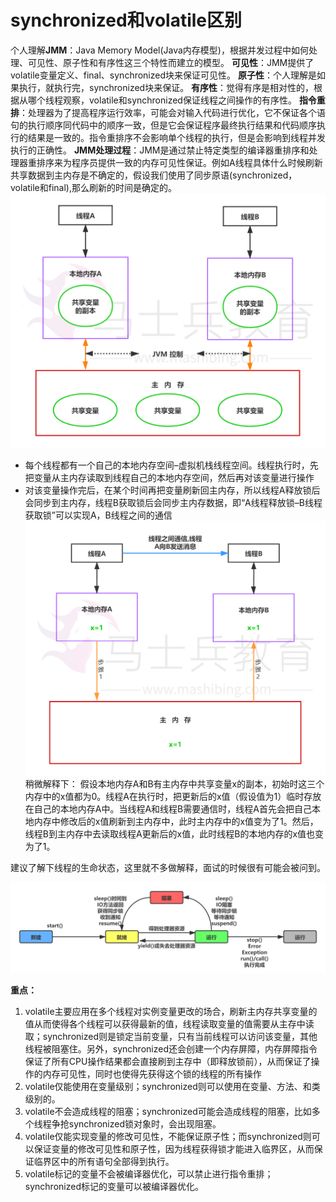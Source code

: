 # synchronized和volatile区别



个人理解**JMM**：Java Memory Model(Java内存模型)，根据并发过程中如何处理、可见性、原子性和有序性这三个特性而建立的模型。
**可见性**：JMM提供了volatile变量定义、final、synchronized块来保证可见性。
**原子性**：个人理解是如果执行，就执行完，synchronized块来保证。
**有序性**：觉得有序是相对性的，根据从哪个线程观察，volatile和synchronized保证线程之间操作的有序性。
**指令重排**：处理器为了提高程序运行效率，可能会对输入代码进行优化，它不保证各个语句的执行顺序同代码中的顺序一致，但是它会保证程序最终执行结果和代码顺序执行的结果是一致的。指令重排序不会影响单个线程的执行，但是会影响到线程并发执行的正确性。
**JMM处理过程**：JMM是通过禁止特定类型的编译器重排序和处理器重排序来为程序员提供一致的内存可见性保证。例如A线程具体什么时候刷新共享数据到主内存是不确定的，假设我们使用了同步原语(synchronized，volatile和final),那么刷新的时间是确定的。
![JVM处理过程](synchronized和volatile区别.assets/JVM处理过程-1603802919628.png)

- 每个线程都有一个自己的本地内存空间–虚拟机栈线程空间。线程执行时，先把变量从主内存读取到线程自己的本地内存空间，然后再对该变量进行操作
- 对该变量操作完后，在某个时间再把变量刷新回主内存，所以线程A释放锁后会同步到主内存，线程B获取锁后会同步主内存数据，即“A线程释放锁–B线程获取锁”可以实现A，B线程之间的通信
  ![JVM处理过程2](synchronized和volatile区别.assets/JVM处理过程2.png)
  稍微解释下：
  假设本地内存A和B有主内存中共享变量x的副本，初始时这三个内存中的x值都为0。线程A在执行时，把更新后的x值（假设值为1）临时存放在自己的本地内存A中。当线程A和线程B需要通信时，线程A首先会把自己本地内存中修改后的x值刷新到主内存中，此时主内存中的x值变为了1。然后，线程B到主内存中去读取线程A更新后的x值，此时线程B的本地内存的x值也变为了1。

建议了解下线程的生命状态，这里就不多做解释，面试的时候很有可能会被问到。

![线程的生命状态](synchronized和volatile区别.assets/线程的生命状态.png)

**重点：**

1. volatile主要应用在多个线程对实例变量更改的场合，刷新主内存共享变量的值从而使得各个线程可以获得最新的值，线程读取变量的值需要从主存中读取；synchronized则是锁定当前变量，只有当前线程可以访问该变量，其他线程被阻塞住。另外，synchronized还会创建一个内存屏障，内存屏障指令保证了所有CPU操作结果都会直接刷到主存中（即释放锁前），从而保证了操作的内存可见性，同时也使得先获得这个锁的线程的所有操作
2. volatile仅能使用在变量级别；synchronized则可以使用在变量、方法、和类级别的。
3. volatile不会造成线程的阻塞；synchronized可能会造成线程的阻塞，比如多个线程争抢synchronized锁对象时，会出现阻塞。
4. volatile仅能实现变量的修改可见性，不能保证原子性；而synchronized则可以保证变量的修改可见性和原子性，因为线程获得锁才能进入临界区，从而保证临界区中的所有语句全部得到执行。
5. volatile标记的变量不会被编译器优化，可以禁止进行指令重排；synchronized标记的变量可以被编译器优化。